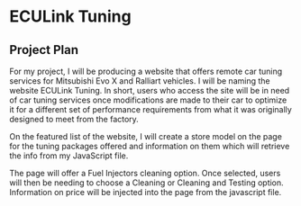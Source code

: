 # ECULink Tuning

## Project Plan

For my project, I will be producing a website that offers remote car tuning services for Mitsubishi Evo X and Ralliart vehicles. I will be naming the website ECULink Tuning. In short, users who access the site will be in need of car tuning services once modifications are made to their car to optimize it for a different set of performance requirements from what it was originally designed to meet from the factory. 

On the featured list of the website, I will create a store model on the page for the tuning packages offered and information on them which will retrieve the info from my JavaScript file.

The page will offer a Fuel Injectors cleaning option. Once selected, users will then be needing to choose a Cleaning or Cleaning and Testing option. Information on price will be injected into the page from the javascript file.
